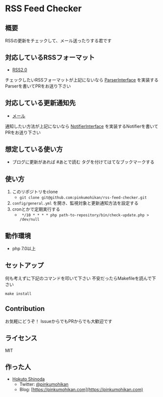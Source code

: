 RSS Feed Checker
====

概要
----
RSSの更新をチェックして、メール送ったりする君です


## 対応しているRSSフォーマット
* [RSS2.0](src/RssFeed/Parser/Rss20.php)

チェックしたいRSSフォーマットが上記にないなら [ParserInterface](src/RssFeed/ParserInterface.php) を実装するParserを書いてPRをお送り下さい

## 対応している更新通知先
* [メール](src/UpdateNotify/Notifier/Mail.php)

通知したい方法が上記にないなら [NotifierInterface](src/UpdateNotify/NotifierInterface.php) を実装するNotifierを書いてPRをお送り下さい

## 想定している使い方
* ブログに更新があれば #あとで読む タグを付けてはてなブックマークする


使い方
----
1. このリポジトリをclone
    * `git clone git@github.com:pinkumohikan/rss-feed-checker.git`
1. `config/general.yml` を開き、監視対象と更新通知方法を設定する
1. cronとかで定期実行する
    * ` */10 * * * * php path-to-repository/bin/check-update.php > /dev/null`


動作環境
----
* php 7.0以上


セットアップ
----

何も考えずに下記のコマンドを叩いて下さい
不安だったらMakefileを読んで下さい

```
make install
```


Contribution
----
お気軽にどうぞ！
IssueからでもPRからでも大歓迎です


ライセンス
----
MIT


作った人
----
* [Hokuto Shinoda](https://github.com/pinkumohikan)
    * Twitter: [@pinkumohikan](https://twitter.com/pinkumohikan)
    * Blog: [https://pinkumohikan.com](https://pinkumohikan.com)
